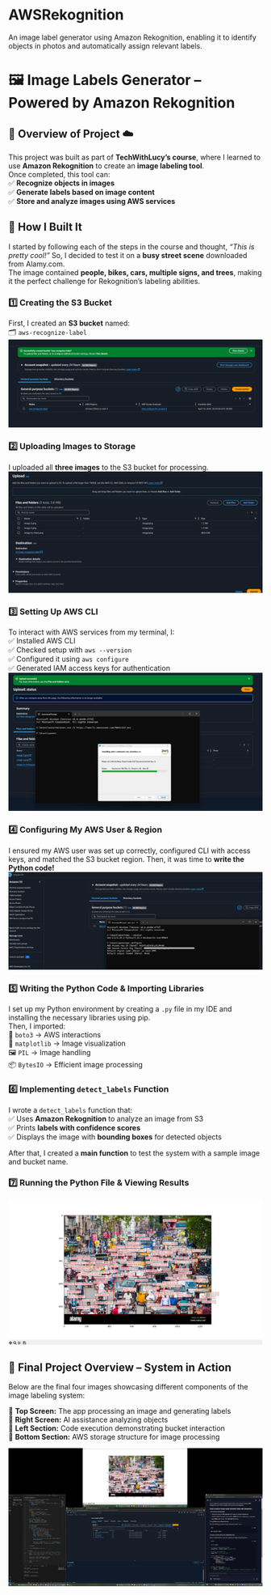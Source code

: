# AWSRekognition
An image label generator using Amazon Rekognition, enabling it to identify objects in photos and automatically assign relevant labels.


# 🖼️ **Image Labels Generator – Powered by Amazon Rekognition**  

## 🔹 **Overview of Project** ☁️  
This project was built as part of **TechWithLucy’s course**, where I learned to use **Amazon Rekognition** to create an **image labeling tool**.  
Once completed, this tool can:  
✅ **Recognize objects in images**  
✅ **Generate labels based on image content**  
✅ **Store and analyze images using AWS services**  

## 🔹 **How I Built It**  
I started by following each of the steps in the course and thought, _“This is pretty cool!”_ So, I decided to test it on a **busy street scene** downloaded from Alamy.com.  
The image contained **people, bikes, cars, multiple signs, and trees**, making it the perfect challenge for Rekognition’s labeling abilities.  

### **1️⃣ Creating the S3 Bucket**  
First, I created an **S3 bucket** named:  
🗂️ `aws-recognize-label`  
![S3 Bucket Setup](https://github.com/AaronG-Engineer/AWSRekognition/blob/main/pic%201.png)  

### **2️⃣ Uploading Images to Storage**  
I uploaded all **three images** to the S3 bucket for processing.  
![Image Uploads](https://github.com/AaronG-Engineer/AWSRekognition/blob/main/pic%202.png)  

### **3️⃣ Setting Up AWS CLI**  
To interact with AWS services from my terminal, I:  
✅ Installed AWS CLI  
✅ Checked setup with `aws --version`  
✅ Configured it using `aws configure`  
✅ Generated IAM access keys for authentication  
![AWS CLI Setup](https://github.com/AaronG-Engineer/AWSRekognition/blob/main/pic%203.png)  

### **4️⃣ Configuring My AWS User & Region**  
I ensured my AWS user was set up correctly, configured CLI with access keys, and matched the S3 bucket region. Then, it was time to **write the Python code!**  
![AWS User Configuration](https://github.com/AaronG-Engineer/AWSRekognition/blob/main/pic%204.png)  

### **5️⃣ Writing the Python Code & Importing Libraries**  
I set up my Python environment by creating a `.py` file in my IDE and installing the necessary libraries using pip.  
Then, I imported:  
🚀 `boto3` → AWS interactions  
🎨 `matplotlib` → Image visualization  
🖼️ `PIL` → Image handling  
📦 `BytesIO` → Efficient image processing  

### **6️⃣ Implementing `detect_labels` Function**  
I wrote a `detect_labels` function that:  
✅ Uses **Amazon Rekognition** to analyze an image from S3  
✅ Prints **labels with confidence scores**  
✅ Displays the image with **bounding boxes** for detected objects  

After that, I created a **main function** to test the system with a sample image and bucket name.  

### **7️⃣ Running the Python File & Viewing Results**  


![Final results!](https://github.com/AaronG-Engineer/AWSRekognition/blob/main/pic%205.png)

## 🔹 **Final Project Overview – System in Action**  
Below are the final four images showcasing different components of the image labeling system:  

🔹 **Top Screen:** The app processing an image and generating labels  
🔹 **Right Screen:** AI assistance analyzing objects  
🔹 **Left Section:** Code execution demonstrating bucket interaction  
🔹 **Bottom Section:** AWS storage structure for image processing  

![AWS User Configuration](https://github.com/AaronG-Engineer/AWSRekognition/blob/main/pic%206.png)  
